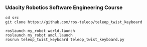 ### Udacity Robotics Software Engineering Course
```
cd src
git clone https://github.com/ros-teleop/teleop_twist_keyboard
```
```
roslaunch my_robot world.launch
roslaunch my_robot amcl.launch
rosrun teleop_twist_keyboard teleop_twist_keyboard.py
```

